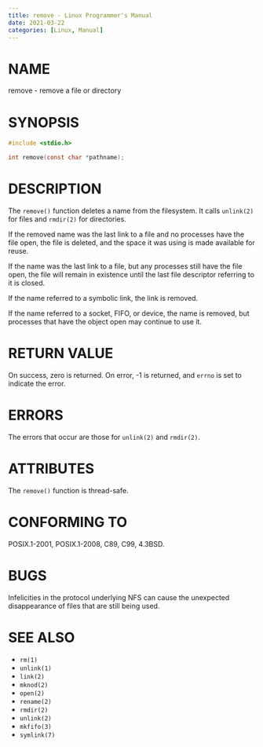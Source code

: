 ```yaml
---
title: remove - Linux Programmer's Manual
date: 2021-03-22
categories: [Linux, Manual]
---
```


# NAME

remove - remove a file or directory

# SYNOPSIS

```c
#include <stdio.h>

int remove(const char *pathname);
```

# DESCRIPTION

The `remove()` function deletes a name from the filesystem. It calls `unlink(2)` for files and `rmdir(2)` for directories.

If the removed name was the last link to a file and no processes have the file open, the file is deleted, and the space it was using is made available for reuse.

If the name was the last link to a file, but any processes still have the file open, the file will remain in existence until the last file descriptor referring to it is closed.

If the name referred to a symbolic link, the link is removed.

If the name referred to a socket, FIFO, or device, the name is removed, but processes that have the object open may continue to use it.

# RETURN VALUE

On success, zero is returned. On error, -1 is returned, and `errno` is set to indicate the error.

# ERRORS

The errors that occur are those for `unlink(2)` and `rmdir(2)`.

# ATTRIBUTES

The `remove()` function is thread-safe.

# CONFORMING TO

POSIX.1-2001, POSIX.1-2008, C89, C99, 4.3BSD.

# BUGS

Infelicities in the protocol underlying NFS can cause the unexpected disappearance of files that are still being used.

# SEE ALSO

- `rm(1)`
- `unlink(1)`
- `link(2)`
- `mknod(2)`
- `open(2)`
- `rename(2)`
- `rmdir(2)`
- `unlink(2)`
- `mkfifo(3)`
- `symlink(7)`
